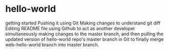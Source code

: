# hello-world
getting started
Pushing it using Git
Making changes to understand git diff 
Editing README file using Github to act as another developer simultaneously making changes to the master branch, and then pulling the updated version of hello-world repo's master branch in Git to finally merge web-hello-world branch into master branch.

